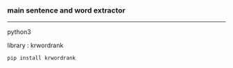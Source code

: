 ### main sentence and word extractor
---

python3

library : krwordrank

```bash
pip install krwordrank
```

